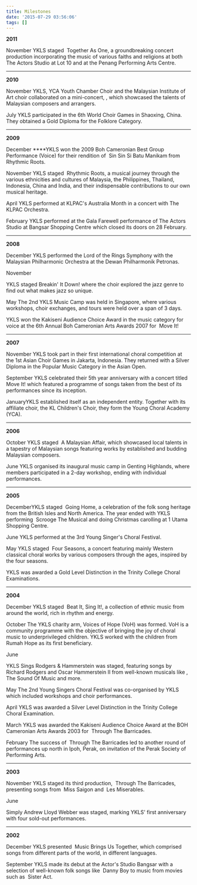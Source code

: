 ```yaml
---
title: Milestones
date: '2015-07-29 03:56:06'
tags: []
---
```


**2011**


November
YKLS staged 
Together As One, a groundbreaking concert production incorporating the music of various faiths and religions at both The Actors Studio at Lot 10 and at the Penang Performing Arts Centre.



****


**2010**


November
YKLS, YCA Youth Chamber Choir and the Malaysian Institute of Art choir collaborated on a mini-concert, 
, which showcased the talents of Malaysian composers and arrangers.

July
YKLS participated in the 6th World Choir Games in Shaoxing, China. They obtained a Gold Diploma for the Folklore Category.



****


**2009**


December
****YKLS won the 2009 Boh Cameronian Best Group Performance (Voice) for their rendition of 
Sin Sin Si Batu Manikam from 
Rhythmic Roots.

November
YKLS staged 
Rhythmic Roots, a musical journey through the various ethnicities and cultures of Malaysia, the Philippines, Thailand, Indonesia, China and India, and their indispensable contributions to our own musical heritage.

April
YKLS performed at KLPAC's Australia Month in a concert with The KLPAC Orchestra.

February
YKLS performed at the Gala Farewell performance of The Actors Studio at Bangsar Shopping Centre which closed its doors on 28 February.



****


**2008**

December
YKLS performed the 
Lord of the Rings Symphony with the Malaysian Philharmonic Orchestra at the Dewan Philharmonik Petronas.

November

YKLS staged Breakin' It Down! where the choir explored the jazz genre to find out what makes jazz so unique.

May
The 2nd YKLS Music Camp was held in Singapore, where various workshops, choir exchanges, and tours were held over a span of 3 days.

YKLS won the Kakiseni Audience Choice Award in the music category for voice at the 6th Annual Boh Cameronian Arts Awards 2007 for 
Move It!



****


**2007**

November
YKLS took part in their first international choral competition at the 1st Asian Choir Games in Jakarta, Indonesia. They returned with a Silver Diploma in the Popular Music Category in the Asian Open.

September
YKLS celebrated their 5th year anniversary with a concert titled 
Move It! which featured a programme of songs taken from the best of its performances since its inception.

JanuaryYKLS established itself as an independent entity. Together with its affiliate choir, the KL Children's Choir, they form the Young Choral Academy (YCA).



****


**2006**

October
YKLS staged 
A Malaysian Affair, which showcased local talents in a tapestry of Malaysian songs featuring works by established and budding Malaysian composers.

June
YKLS organised its inaugural music camp in Genting Highlands, where members participated in a 2-day workshop, ending with individual performances.



****


**2005**

DecemberYKLS staged 
Going Home, a celebration of the folk song heritage from the British Isles and North America. The year ended with YKLS performing 
Scrooge The Musical and doing Christmas carolling at 1 Utama Shopping Centre.

June
YKLS performed at the 3rd Young Singer's Choral Festival.

May
YKLS staged 
Four Seasons, a concert featuring mainly Western classical choral works by various composers through the ages, inspired by the four seasons.

YKLS was awarded a Gold Level Distinction in the Trinity College Choral Examinations.



****


**2004**

December
YKLS staged 
Beat It, Sing It!, a collection of ethnic music from around the world, rich in rhythm and energy.

October
The YKLS charity arm, Voices of Hope (VoH) was formed. VoH is a community programme with the objective of bringing the joy of choral music to underprivileged children. YKLS worked with the children from Rumah Hope as its first beneficiary.

June

YKLS Sings Rodgers & Hammerstein was staged, featuring songs by Richard Rodgers and Oscar Hammerstein II from well-known musicals like 
, 
The Sound Of Music and more.

May
The 2nd Young Singers Choral Festival was co-organised by YKLS which included workshops and choir performances.

April
YKLS was awarded a Silver Level Distinction in the Trinity College Choral Examination.

March
YKLS was awarded the Kakiseni Audience Choice Award at the BOH Cameronian Arts Awards 2003 for 
Through The Barricades.

February
The success of 
Through The Barricades led to another round of performances up north in Ipoh, Perak, on invitation of the Perak Society of Performing Arts.



****


**2003**

November
YKLS staged its third production, 
Through The Barricades, presenting songs from 
Miss Saigon and 
Les Miserables.

June

Simply Andrew Lloyd Webber was staged, marking YKLS' first anniversary with four sold-out performances.



****


**2002**

December
YKLS presented 
Music Brings Us Together, which comprised songs from different parts of the world, in different languages.

September
YKLS made its debut at the Actor's Studio Bangsar with a selection of well-known folk songs like 
Danny Boy to music from movies such as 
Sister Act.
